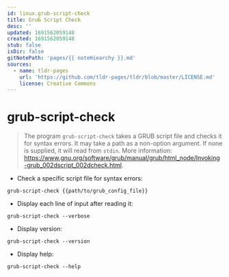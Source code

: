 ```yaml
---
id: linux.grub-script-check
title: Grub Script Check
desc: ''
updated: 1691562059148
created: 1691562059148
stub: false
isDir: false
gitNotePath: 'pages/{{ noteHiearchy }}.md'
sources:
  - name: tldr-pages
    url: 'https://github.com/tldr-pages/tldr/blob/master/LICENSE.md'
    license: Creative Commons
---
```

# grub-script-check

> The program `grub-script-check` takes a GRUB script file and checks it for syntax errors.
> It may take a path as a non-option argument. If none is supplied, it will read from `stdin`.
> More information: <https://www.gnu.org/software/grub/manual/grub/html_node/Invoking-grub_002dscript_002dcheck.html>.

- Check a specific script file for syntax errors:

`grub-script-check {{path/to/grub_config_file}}`

- Display each line of input after reading it:

`grub-script-check --verbose`

- Display version:

`grub-script-check --version`

- Display help:

`grub-script-check --help`


